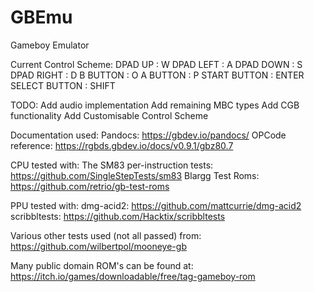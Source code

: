 # GBEmu
Gameboy Emulator

Current Control Scheme:
        DPAD UP : W
        DPAD LEFT : A
        DPAD DOWN : S
        DPAD RIGHT : D
        B BUTTON : O
        A BUTTON : P
        START BUTTON : ENTER
        SELECT BUTTON : SHIFT

TODO: 
        Add audio implementation
        Add remaining MBC types
        Add CGB functionality
        Add Customisable Control Scheme

Documentation used:
        Pandocs: https://gbdev.io/pandocs/
        OPCode reference: https://rgbds.gbdev.io/docs/v0.9.1/gbz80.7

CPU tested with:
        The SM83 per-instruction tests: https://github.com/SingleStepTests/sm83
        Blargg Test Roms: https://github.com/retrio/gb-test-roms

PPU tested with:
        dmg-acid2: https://github.com/mattcurrie/dmg-acid2
        scribbltests: https://github.com/Hacktix/scribbltests

Various other tests used (not all passed) from: https://github.com/wilbertpol/mooneye-gb

Many public domain ROM's can be found at: https://itch.io/games/downloadable/free/tag-gameboy-rom